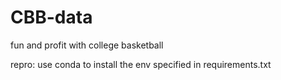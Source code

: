 # CBB-data
fun and profit with college basketball

repro: use conda to install the env specified in requirements.txt